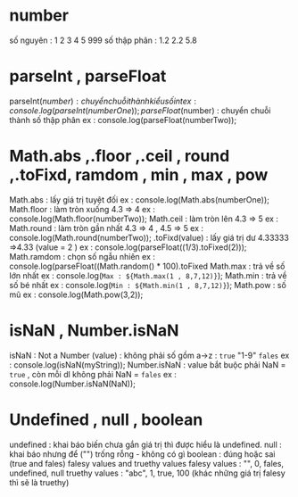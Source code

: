 # number 
  số nguyên : 1 2 3 4 5 999
  số thập phân : 1.2 2.2 5.8
# parseInt , parseFloat 
  parseInt($number) : chuyển chuỗi thành kiểu số int
  ex : console.log(parseInt(numberOne));
  parseFloat($number) : chuyển chuỗi thành số thập phân 
  ex : console.log(parseFloat(numberTwo));
# Math.abs ,.floor ,.ceil , round ,.toFixd, ramdom , min , max , pow
  Math.abs : lấy giá trị tuyệt đối
  ex : console.log(Math.abs(numberOne));
  Math.floor : làm tròn xuống 4.3 => 4
  ex : console.log(Math.floor(numberTwo));
  Math.ceil : làm tròn lên 4.3 => 5
  ex :
  Math.round : làm tròn gần nhất 4.3 => 4 , 4.5 => 5
  ex : console.log(Math.round(numberTwo));
  .toFixd(value) : lấy giá trị dư  4.33333 =>4.33 (value = 2 )
  ex : console.log(parseFloat((1/3).toFixed(2)));
  Math.ramdom : chọn số ngẫu nhiên
  ex : console.log(parseFloat((Math.random() * 100).toFixed
  Math.max : trả về số lớn nhất
  ex : console.log(`Max : ${Math.max(1 , 8,7,12)}`);
  Math.min : trả về số bé nhất
  ex : console.log(`Min : ${Math.min(1 , 8,7,12)}`);
  Math.pow : số mũ
  ex : console.log(Math.pow(3,2));
# isNaN , Number.isNaN
  isNaN : Not a Number (value) : không phải số gồm a->z : `true` "1-9" `fales`
  ex : console.log(isNaN(myString));
  Number.isNaN : value bắt buộc phải NaN = `true` , còn mỗi dl không phải NaN = `fales`
  ex : console.log(Number.isNaN(NaN));

# Undefined , null , boolean
  undefined : khai báo biến chưa gắn giá trị thì được hiểu là undefined.
  null : khai báo nhưng để ("") trống rỗng - không có gì 
  boolean : đúng hoặc sai (true and fales)
  falesy values and truethy values 
  falesy values : "", 0, fales, undefined, null
  truethy values : "abc", 1, true, 100 (khác những giá trị falesy thì sẽ là truethy)
